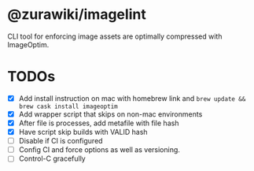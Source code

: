 # @zurawiki/imagelint

CLI tool for enforcing image assets are optimally compressed with ImageOptim.


# TODOs

- [x] Add install instruction on mac with homebrew link and `brew update && brew cask install imageoptim` 
- [x] Add wrapper script that skips on non-mac environments
- [x] After file is processes, add metafile with file hash
- [x] Have script skip builds with VALID hash
- [ ] Disable if CI is configured
- [ ] Config CI and force options as well as versioning.
- [ ] Control-C gracefully
